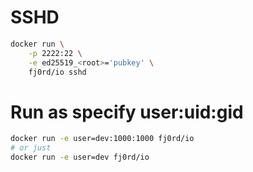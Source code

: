 # SSHD
```bash
docker run \
    -p 2222:22 \
    -e ed25519_<root>='pubkey' \
    fj0rd/io sshd
```

# Run as specify user:uid:gid
```bash
docker run -e user=dev:1000:1000 fj0rd/io
# or just
docker run -e user=dev fj0rd/io
```
